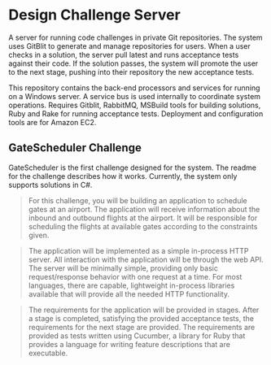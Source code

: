 # Design Challenge Server

A server for running code challenges in private Git repositories. The system uses GitBlit to generate and manage repositories for users.
When a user checks in a solution, the server pull latest and runs acceptance tests against their code.
If the solution passes, the system will promote the user to the next stage, pushing into their repository the new acceptance tests.

This repository contains the back-end processors and services for running on a Windows server. A service bus is used internally to coordinate system operations.
Requires Gitblit, RabbitMQ, MSBuild tools for building solutions, Ruby and Rake for running acceptance tests.
Deployment and configuration tools are for Amazon EC2.

## GateScheduler Challenge

 GateScheduler is the first challenge designed for the system. The readme for the challenge describes how it works. Currently, the system only supports solutions in C#.

> For this challenge, you will be building an application to schedule gates at an airport. The application will receive information about the inbound and outbound flights at the airport. It will be responsible for scheduling the flights at available gates according to the constraints given. 

> The application will be implemented as a simple in-process HTTP server. All interaction with the application will be through the web API. The server will be minimally simple, providing only basic request/response behavior with one request at a time. For most languages, there are capable, lightweight in-process libraries available that will provide all the needed HTTP functionality.

> The requirements for the application will be provided in stages. After a stage is completed, satisfying the provided acceptance tests, the requirements for the next stage are provided. The requirements are provided as tests written using Cucumber, a library for Ruby that provides a language for writing feature descriptions that are executable.
